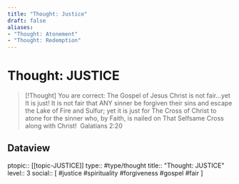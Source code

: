 ```yaml
---
title: "Thought: Justice"
draft: false
aliases:
- "Thought: Atonement"
- "Thought: Redemption"
---
```

# Thought: JUSTICE 
> [!Thought]
> You are correct: The Gospel of Jesus Christ is not fair…yet It is just!
> It is not fair that ANY sinner be forgiven their sins and escape the Lake of Fire and Sulfur; yet it is just for The Cross of Christ to atone for the sinner who, by Faith, is nailed on That Selfsame Cross along with Christ! 
> Galatians 2:20


## Dataview
ptopic:: [[topic-JUSTICE]]
type:: #type/thought
title:: "Thought: JUSTICE"
level:: 3
social:: [ #justice #spirituality #forgiveness #gospel #fair ]